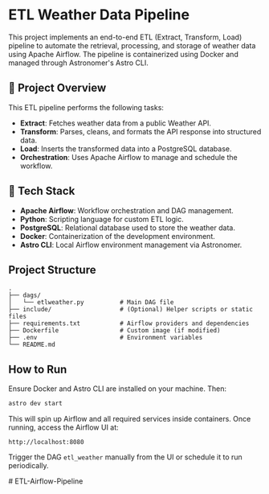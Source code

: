 # ETL Weather Data Pipeline

This project implements an end-to-end ETL (Extract, Transform, Load) pipeline to automate the retrieval, processing, and storage of weather data using Apache Airflow. The pipeline is containerized using Docker and managed through Astronomer's Astro CLI.

## 📌 Project Overview

This ETL pipeline performs the following tasks:

* **Extract**: Fetches weather data from a public Weather API.
* **Transform**: Parses, cleans, and formats the API response into structured data.
* **Load**: Inserts the transformed data into a PostgreSQL database.
* **Orchestration**: Uses Apache Airflow to manage and schedule the workflow.

## 🔧 Tech Stack

* **Apache Airflow**: Workflow orchestration and DAG management.
* **Python**: Scripting language for custom ETL logic.
* **PostgreSQL**: Relational database used to store the weather data.
* **Docker**: Containerization of the development environment.
* **Astro CLI**: Local Airflow environment management via Astronomer.


## Project Structure

```
.
├── dags/
│   └── etlweather.py          # Main DAG file
├── include/                   # (Optional) Helper scripts or static files
├── requirements.txt           # Airflow providers and dependencies
├── Dockerfile                 # Custom image (if modified)
├── .env                       # Environment variables
└── README.md
```

## How to Run

Ensure Docker and Astro CLI are installed on your machine. Then:

```bash
astro dev start
```

This will spin up Airflow and all required services inside containers. Once running, access the Airflow UI at:

```
http://localhost:8080
```

Trigger the DAG `etl_weather` manually from the UI or schedule it to run periodically.

#   E T L - A i r f l o w - P i p e l i n e  
 